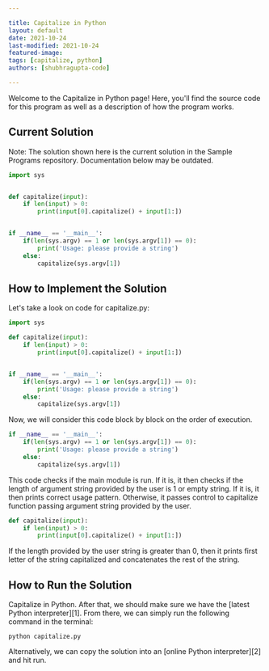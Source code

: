 ```yaml
---

title: Capitalize in Python
layout: default
date: 2021-10-24
last-modified: 2021-10-24
featured-image:
tags: [capitalize, python]
authors: [shubhragupta-code]

---
```


Welcome to the Capitalize in Python page! Here, you'll find the source code for this program as well as a description of how the program works.

## Current Solution

Note: The solution shown here is the current solution in the Sample Programs repository. Documentation below may be outdated.

```Python
import sys


def capitalize(input):
    if len(input) > 0:
        print(input[0].capitalize() + input[1:])


if __name__ == '__main__':
    if(len(sys.argv) == 1 or len(sys.argv[1]) == 0):
        print('Usage: please provide a string')
    else:
        capitalize(sys.argv[1])

```

## How to Implement the Solution

Let's take a look on code for capitalize.py:

```python
import sys

def capitalize(input):
    if len(input) > 0:
        print(input[0].capitalize() + input[1:])


if __name__ == '__main__':
    if(len(sys.argv) == 1 or len(sys.argv[1]) == 0):
        print('Usage: please provide a string')
    else:
        capitalize(sys.argv[1])

```

Now, we will consider this code block by block on the order of execution.

```python
if __name__ == '__main__':
    if(len(sys.argv) == 1 or len(sys.argv[1]) == 0):
        print('Usage: please provide a string')
    else:
        capitalize(sys.argv[1])
```
This code checks if the main module is run. If it is, it then checks if the length of argument string provided by the user is 1 or empty string. If it is, it then prints correct usage pattern. Otherwise, it passes control to capitalize function passing argument string provided by the user.

```python
def capitalize(input):
    if len(input) > 0:
        print(input[0].capitalize() + input[1:])
```
If the length provided by the user string is greater than 0, then it prints first letter of the string capitalized and concatenates the rest of the string.


## How to Run the Solution

Capitalize in Python. After that, we should make sure we have the
[latest Python interpreter][1]. From there, we can simply run the following
command in the terminal:

```console
python capitalize.py
```

Alternatively, we can copy the solution into an [online Python interpreter][2]
and hit run.

